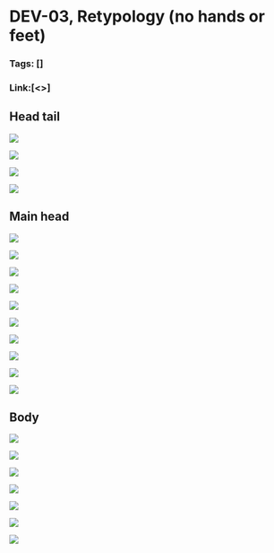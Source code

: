 # DEV-03, Retypology (no hands or feet)
### Tags: []
### Link:[<>]

## Head tail

![](../images/DEV-03/DEV-03-A1.png)

![](../images/DEV-03/DEV-03-A2.png)

![](../images/DEV-03/DEV-03-A3.png)

![](../images/DEV-03/DEV-03-A4.png)

## Main head

![](../images/DEV-03/DEV-03-B1.png)

![](../images/DEV-03/DEV-03-B2.png)

![](../images/DEV-03/DEV-03-B3.png)

![](../images/DEV-03/DEV-03-B4.png)

![](../images/DEV-03/DEV-03-B5.png)

![](../images/DEV-03/DEV-03-B6.png)

![](../images/DEV-03/DEV-03-B7.png)

![](../images/DEV-03/DEV-03-B8.png)

![](../images/DEV-03/DEV-03-B9.png)

![](../images/DEV-03/DEV-03-B10.png)

## Body

![](../images/DEV-03/DEV-03-C1.png)

![](../images/DEV-03/DEV-03-C2.png)

![](../images/DEV-03/DEV-03-C3.png)

![](../images/DEV-03/DEV-03-C4.png)

![](../images/DEV-03/DEV-03-C5.png)

![](../images/DEV-03/DEV-03-C6.png)

![](../images/DEV-03/DEV-03-C7.png)
